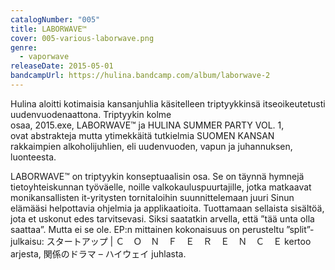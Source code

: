 ```yaml
---
catalogNumber: "005"
title: LABORWAVE™
cover: 005-various-laborwave.png
genre:
  - vaporwave
releaseDate: 2015-05-01
bandcampUrl: https://hulina.bandcamp.com/album/laborwave-2
---
```

Hulina aloitti kotimaisia kansanjuhlia käsitelleen triptyykkinsä itseoikeutetusti uudenvuodenaattona. Triptyykin kolme osaa, 2015.exe, LABORWAVE™ ja HULINA SUMMER PARTY VOL. 1, ovat abstrakteja mutta ytimekkäitä tutkielmia SUOMEN KANSAN rakkaimpien alkoholijuhlien, eli uudenvuoden, vapun ja juhannuksen, luonteesta.

LABORWAVE™ on triptyykin konseptuaalisin osa. Se on täynnä hymnejä tietoyhteiskunnan työväelle, noille valkokauluspuurtajille, jotka matkaavat monikansallisten it-yritysten tornitaloihin suunnittelemaan juuri Sinun elämääsi helpottavia ohjelmia ja applikaatioita. Tuottamaan sellaista sisältöä, jota et uskonut edes tarvitsevasi. Siksi saatatkin arvella, että ”tää unta olla saattaa”. Mutta ei se ole. EP:n mittainen kokonaisuus on perusteltu ”split”-julkaisu: スタートアップ | Ｃ　Ｏ　Ｎ　Ｆ　Ｅ　Ｒ　Ｅ　Ｎ　Ｃ　Ｅ kertoo arjesta, 関係のドラマ – ハイウェイ juhlasta.
